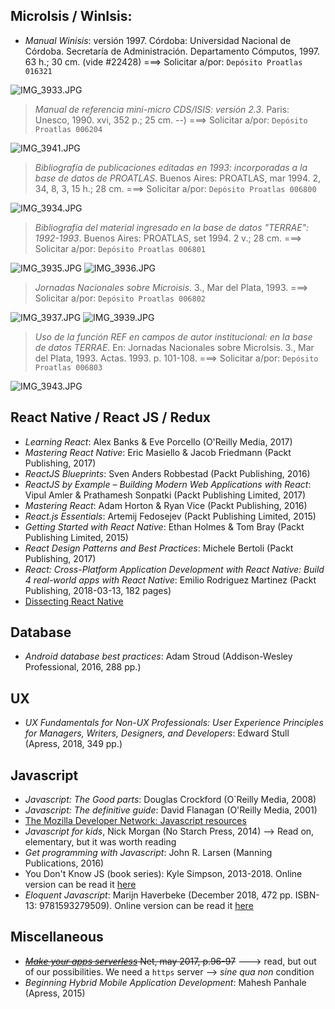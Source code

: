 ## MicroIsis / WinIsis:

* _Manual Winisis_: versión 1997. Córdoba: Universidad Nacional de Córdoba. Secretaría de Administración. Departamento Cómputos, 1997. 63 h.; 30 cm.  (vide #22428) ===> Solicitar a/por: `Depósito Proatlas 016321`

![IMG_3933.JPG](https://bitbucket.org/repo/EBnakg/images/2010186733-IMG_3933.JPG)
>_Manual de referencia mini-micro CDS/ISIS: versión 2.3_. Paris: Unesco, 1990. xvi, 352 p.; 25 cm. --) ===> Solicitar a/por: `Depósito Proatlas 006204`


![IMG_3941.JPG](https://bitbucket.org/repo/EBnakg/images/1594535796-IMG_3941.JPG)
> _Bibliografía de publicaciones editadas en 1993: incorporadas a la base de datos de PROATLAS_. Buenos Aires: PROATLAS, mar 1994. 2, 34, 8, 3, 15 h.; 28 cm.  ===> Solicitar a/por: `Depósito Proatlas 006800`


![IMG_3934.JPG](https://bitbucket.org/repo/EBnakg/images/2616186962-IMG_3934.JPG)
> _Bibliografía del material ingresado en la base de datos "TERRAE": 1992-1993_. Buenos Aires: PROATLAS, set 1994. 2 v.; 28 cm. ===> Solicitar a/por: `Depósito Proatlas 006801`


![IMG_3935.JPG](https://bitbucket.org/repo/EBnakg/images/3349047127-IMG_3935.JPG)
![IMG_3936.JPG](https://bitbucket.org/repo/EBnakg/images/140601805-IMG_3936.JPG)
> _Jornadas Nacionales sobre Microisis_. 3., Mar del Plata, 1993. ===> Solicitar a/por: `Depósito Proatlas 006802`


![IMG_3937.JPG](https://bitbucket.org/repo/EBnakg/images/1038105783-IMG_3937.JPG)
![IMG_3939.JPG](https://bitbucket.org/repo/EBnakg/images/2774671328-IMG_3939.JPG)
> _Uso de la función REF en campos de autor institucional: en la base de datos TERRAE_. En: Jornadas Nacionales sobre MicroIsis. 3., Mar del Plata, 1993. Actas. 1993. p. 101-108. ===> Solicitar a/por: `Depósito Proatlas 006803`


![IMG_3943.JPG](https://bitbucket.org/repo/EBnakg/images/1338479007-IMG_3943.JPG)


## React Native / React JS / Redux
* _Learning React_: Alex Banks & Eve Porcello  (O'Reilly Media, 2017)
* _Mastering React Native_: Eric Masiello & Jacob Friedmann (Packt Publishing, 2017)
* _ReactJS Blueprints_: Sven Anders Robbestad (Packt Publishing, 2016)
* _ReactJS by Example – Building Modern Web Applications with React_: Vipul Amler & Prathamesh Sonpatki (Packt Publishing Limited, 2017)
* _Mastering React_: Adam Horton & Ryan Vice (Packt Publishing, 2016)
* _React.js Essentials_: Artemij Fedosejev (Packt Publishing Limited, 2015)
* _Getting Started with React Native_: Ethan Holmes & Tom Bray (Packt Publishing Limited, 2015)
* _React Design Patterns and Best Practices_: Michele Bertoli (Packt Publishing, 2017)
* _React: Cross-Platform Application Development with React Native: Build 4 real-world apps with React Native_: Emilio Rodriguez Martinez (Packt Publishing, 2018-03-13, 182 pages)
* [Dissecting React Native](https://developer.ibm.com/articles/dissecting-react-native/)

## Database
* _Android database best practices_: Adam Stroud (Addison-Wesley Professional, 2016, 288 pp.)

## UX
* _UX Fundamentals for Non-UX Professionals: User Experience Principles for Managers, Writers, Designers, and Developers_: Edward Stull (Apress, 2018, 349 pp.)
	
## Javascript
* _Javascript: The Good parts_: Douglas Crockford (O`Reilly Media, 2008)
* _Javascript: The definitive guide_: David Flanagan (O'Reilly Media, 2001)
* [The Mozilla Developer Network: Javascript resources](https://developer.mozilla.org/en-US/docs/Web/JavaScript)
* _Javascript for kids_, Nick Morgan (No Starch Press, 2014) --> Read on, elementary, but it was worth reading
* _Get programming with Javascript_: John R. Larsen (Manning Publications, 2016)
* You Don't Know JS (book series): Kyle Simpson, 2013-2018. Online version can be read it [here](https://github.com/getify/You-Dont-Know-JS)
* _Eloquent Javascript_: Marijn Haverbeke (December 2018, 472 pp. ISBN-13: 9781593279509). Online version can be read it [here](https://eloquentjavascript.net/)

## Miscellaneous
* ~~_[Make your apps serverless](https://www.creativebloq.com/features/how-to-make-your-apps-serverless)_ Net, may 2017, p.96-97~~ ---> read, but out of our possibilities. We need a `https` server --> _sine qua non_ condition
* _Beginning Hybrid Mobile Application Development_: Mahesh Panhale (Apress, 2015)